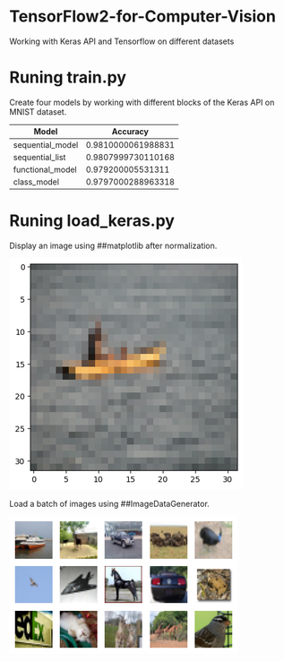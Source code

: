 # TensorFlow2-for-Computer-Vision
Working with Keras API and Tensorflow on different datasets

# Runing train.py
Create four models by working with different blocks of the Keras API on MNIST dataset.

| Model  |  Accuracy |
| ------------- | ------------- |
| sequential_model  | 0.9810000061988831  |
| sequential_list  | 0.9807999730110168  |
| functional_model  | 0.979200005531311  |
| class_model  | 0.9797000288963318  |


# Runing load_keras.py
Display an image using ##matplotlib after normalization.

![IMAGE_DESCRIPTION](https://github.com/hasanoqool/TensorFlow2-for-Computer-Vision/blob/main/images/boat.png)



Load a batch of images using ##ImageDataGenerator.

![IMAGE_DESCRIPTION](https://github.com/hasanoqool/TensorFlow2-for-Computer-Vision/blob/main/images/multi.png)